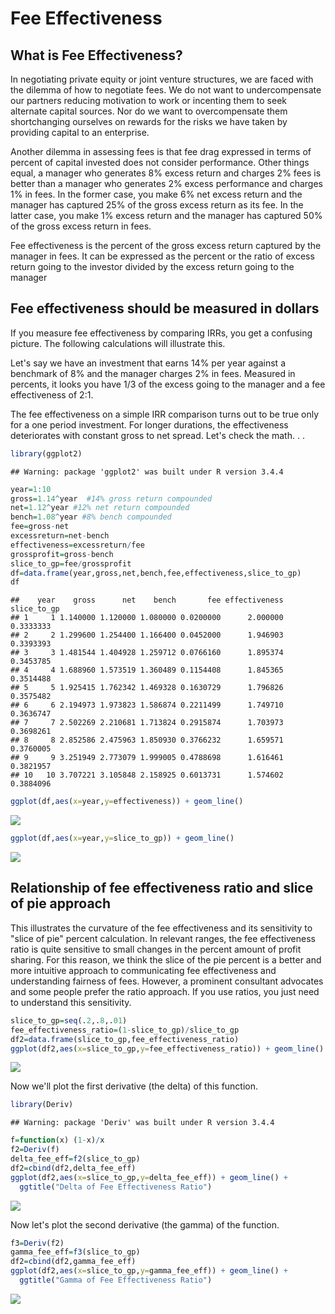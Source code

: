Fee Effectiveness
================

What is Fee Effectiveness?
--------------------------

In negotiating private equity or joint venture structures, we are faced with the dilemma of how to negotiate fees. We do not want to undercompensate our partners reducing motivation to work or incenting them to seek alternate capital sources. Nor do we want to overcompensate them shortchanging ourselves on rewards for the risks we have taken by providing capital to an enterprise.

Another dilemma in assessing fees is that fee drag expressed in terms of percent of capital invested does not consider performance. Other things equal, a manager who generates 8% excess return and charges 2% fees is better than a manager who generates 2% excess performance and charges 1% in fees. In the former case, you make 6% net excess return and the manager has captured 25% of the gross excess return as its fee. In the latter case, you make 1% excess return and the manager has captured 50% of the gross excess return in fees.

Fee effectiveness is the percent of the gross excess return captured by the manager in fees. It can be expressed as the percent or the ratio of excess return going to the investor divided by the excess return going to the manager

Fee effectiveness should be measured in dollars
-----------------------------------------------

If you measure fee effectiveness by comparing IRRs, you get a confusing picture. The following calculations will illustrate this.

Let's say we have an investment that earns 14% per year against a benchmark of 8% and the manager charges 2% in fees. Measured in percents, it looks you have 1/3 of the excess going to the manager and a fee effectiveness of 2:1.

The fee effectiveness on a simple IRR comparison turns out to be true only for a one period investment. For longer durations, the effectiveness deteriorates with constant gross to net spread. Let's check the math. . .

``` r
library(ggplot2)
```

    ## Warning: package 'ggplot2' was built under R version 3.4.4

``` r
year=1:10
gross=1.14^year  #14% gross return compounded
net=1.12^year #12% net return compounded
bench=1.08^year #8% bench compounded
fee=gross-net
excessreturn=net-bench
effectiveness=excessreturn/fee
grossprofit=gross-bench
slice_to_gp=fee/grossprofit
df=data.frame(year,gross,net,bench,fee,effectiveness,slice_to_gp)
df
```

    ##    year    gross      net    bench       fee effectiveness slice_to_gp
    ## 1     1 1.140000 1.120000 1.080000 0.0200000      2.000000   0.3333333
    ## 2     2 1.299600 1.254400 1.166400 0.0452000      1.946903   0.3393393
    ## 3     3 1.481544 1.404928 1.259712 0.0766160      1.895374   0.3453785
    ## 4     4 1.688960 1.573519 1.360489 0.1154408      1.845365   0.3514488
    ## 5     5 1.925415 1.762342 1.469328 0.1630729      1.796826   0.3575482
    ## 6     6 2.194973 1.973823 1.586874 0.2211499      1.749710   0.3636747
    ## 7     7 2.502269 2.210681 1.713824 0.2915874      1.703973   0.3698261
    ## 8     8 2.852586 2.475963 1.850930 0.3766232      1.659571   0.3760005
    ## 9     9 3.251949 2.773079 1.999005 0.4788698      1.616461   0.3821957
    ## 10   10 3.707221 3.105848 2.158925 0.6013731      1.574602   0.3884096

``` r
ggplot(df,aes(x=year,y=effectiveness)) + geom_line()
```

![](fee_effectivenss_files/figure-markdown_github/unnamed-chunk-2-1.png)

``` r
ggplot(df,aes(x=year,y=slice_to_gp)) + geom_line()
```

![](fee_effectivenss_files/figure-markdown_github/unnamed-chunk-2-2.png)

Relationship of fee effectiveness ratio and slice of pie approach
-----------------------------------------------------------------

This illustrates the curvature of the fee effectiveness and its sensitivity to "slice of pie" percent calculation. In relevant ranges, the fee effectiveness ratio is quite sensitive to small changes in the percent amount of profit sharing. For this reason, we think the slice of the pie percent is a better and more intuitive approach to communicating fee effectiveness and understanding fairness of fees. However, a prominent consultant advocates and some people prefer the ratio approach. If you use ratios, you just need to understand this sensitivity.

``` r
slice_to_gp=seq(.2,.8,.01)
fee_effectiveness_ratio=(1-slice_to_gp)/slice_to_gp
df2=data.frame(slice_to_gp,fee_effectiveness_ratio)
ggplot(df2,aes(x=slice_to_gp,y=fee_effectiveness_ratio)) + geom_line()
```

![](fee_effectivenss_files/figure-markdown_github/unnamed-chunk-3-1.png)

Now we'll plot the first derivative (the delta) of this function.

``` r
library(Deriv)
```

    ## Warning: package 'Deriv' was built under R version 3.4.4

``` r
f=function(x) (1-x)/x
f2=Deriv(f)
delta_fee_eff=f2(slice_to_gp)
df2=cbind(df2,delta_fee_eff)
ggplot(df2,aes(x=slice_to_gp,y=delta_fee_eff)) + geom_line() + 
  ggtitle("Delta of Fee Effectiveness Ratio")
```

![](fee_effectivenss_files/figure-markdown_github/unnamed-chunk-4-1.png)

Now let's plot the second derivative (the gamma) of the function.

``` r
f3=Deriv(f2)
gamma_fee_eff=f3(slice_to_gp)
df2=cbind(df2,gamma_fee_eff)
ggplot(df2,aes(x=slice_to_gp,y=gamma_fee_eff)) + geom_line() + 
  ggtitle("Gamma of Fee Effectiveness Ratio")
```

![](fee_effectivenss_files/figure-markdown_github/unnamed-chunk-5-1.png)
